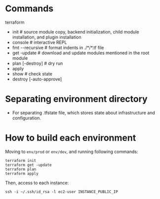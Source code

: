 # Commands
terraform
- init                    # source module copy, backend initialization, child module installation, and plugin installation
- console                 # interactive REPL
- fmt --recursive         # format indents in ./\*/\*.tf file
- get -update             # download and update modules mentioned in the root module
- plan [-destroy]         # dry run
- apply
- show                    # check state
- destroy [-auto-approve]

# Separating environment directory
- For separating .tfstate file, which stores state about infrastructure and configuration.

# How to build each environment
Moving to `env/prod` or `env/dev`, and running following commands:
```
terraform init
terraform get -update
terraform plan
terraform apply
```

Then, access to each instance:
```
ssh -i ~/.ssh/id_rsa -l ec2-user INSTANCE_PUBLIC_IP
```

